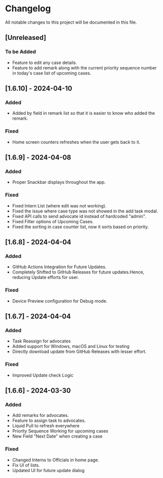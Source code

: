# Changelog

All notable changes to this project will be documented in this file.

## [Unreleased]

### To be Added

- Feature to edit any case details.
- Feature to add remark along with the current priority sequence number in today's case list of
  upcoming cases.

## [1.6.10] - 2024-04-10

### Added

- Added by field in remark list so that it is easier to know who added the remark.

### Fixed

- Home screen counters refreshes when the user gets back to it.

## [1.6.9] - 2024-04-08

### Added

- Proper Snackbar displays throughout the app.

### Fixed

- Fixed Intern List (where edit was not working).
- Fixed the issue where case type was not showed in the add task modal.
- Fixed API calls to send advocate id instead of hardcoded "admin".
- Fixed Filter options of Upcoming Cases.
- Fixed the sorting in case counter list, now it sorts based on priority.

## [1.6.8] - 2024-04-04

### Added

- GitHub Actions Integration for Future Updates.
- Completely Shifted to GitHub Releases for future updates.Hence, reducing Update efforts for user.

### Fixed

- Device Preview configuration for Debug mode.

## [1.6.7] - 2024-04-04

### Added

- Task Reassign for advocates
- Added support for Windows, macOS and Linux for testing
- Directly download update from GitHub Releases with lesser effort.

### Fixed

- Improved Update check Logic

## [1.6.6] - 2024-03-30

### Added

- Add remarks for advocates.
- Feature to assign task to advocates.
- Liquid Pull to refresh everywhere
- Priority Sequence Working for upcoming cases
- New Field "Next Date" when creating a case

### Fixed

- Changed Interns to Officials in home page.
- Fix UI of lists.
- Updated UI for future update dialog